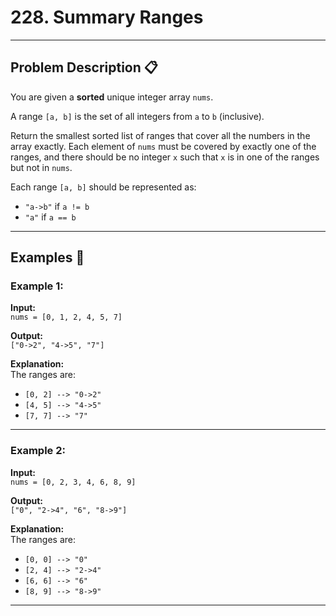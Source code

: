 # 228. Summary Ranges

---

## Problem Description 📋

You are given a **sorted** unique integer array `nums`.

A range `[a, b]` is the set of all integers from `a` to `b` (inclusive).

Return the smallest sorted list of ranges that cover all the numbers in the array exactly. Each element of `nums` must be covered by exactly one of the ranges, and there should be no integer `x` such that `x` is in one of the ranges but not in `nums`.

Each range `[a, b]` should be represented as:

- `"a->b"` if `a != b`
- `"a"` if `a == b`

---

## Examples 📝

### Example 1:
**Input:**  
`nums = [0, 1, 2, 4, 5, 7]`

**Output:**  
`["0->2", "4->5", "7"]`

**Explanation:**  
The ranges are:
- `[0, 2] --> "0->2"`
- `[4, 5] --> "4->5"`
- `[7, 7] --> "7"`

---

### Example 2:
**Input:**  
`nums = [0, 2, 3, 4, 6, 8, 9]`

**Output:**  
`["0", "2->4", "6", "8->9"]`

**Explanation:**  
The ranges are:
- `[0, 0] --> "0"`
- `[2, 4] --> "2->4"`
- `[6, 6] --> "6"`
- `[8, 9] --> "8->9"`

---
